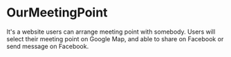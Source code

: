 # OurMeetingPoint
It's a website users can arrange meeting point with somebody. Users will select their meeting point on Google Map, and able to share on Facebook or send message on Facebook.
